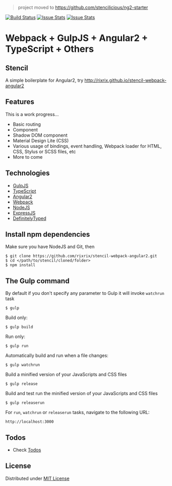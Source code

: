 > project moved to https://github.com/stencilicious/ng2-starter

[![Build Status](https://travis-ci.org/rixrix/stencil-webpack-angular2.svg)](https://travis-ci.org/rixrix/stencil-webpack-angular2) [![Issue Stats](http://issuestats.com/github/rixrix/stencil-webpack-angular2/badge/issue)](http://issuestats.com/github/rixrix/stencil-webpack-angular2) 
[![Issue Stats](http://issuestats.com/github/rixrix/stencil-webpack-angular2/badge/pr)](http://issuestats.com/github/rixrix/stencil-webpack-angular2)

# Webpack + GulpJS + Angular2 + TypeScript + Others

## Stencil

A simple boilerplate for Angular2, try http://rixrix.github.io/stencil-webpack-angular2

## Features

This is a work progress...

* Basic routing
* Component
* Shadow DOM component
* Material Design Lite (CSS)
* Various usage of bindings, event handling, Webpack loader for HTML, CSS, Stylus or SCSS files, etc
* More to come

## Technologies

* [GulpJS](http://gulpjs.com/)
* [TypeScript](http://www.typescriptlang.org/)
* [Angular2](https://angular.io/)
* [Webpack](webpack.github.io/)
* [NodeJS](https://nodejs.org/)
* [ExpressJS](http://expressjs.com/)
* [DefinitelyTyped](http://definitelytyped.org/tsd/)

## Install npm dependencies

Make sure you have NodeJS and Git, then

```
$ git clone https://github.com/rixrix/stencil-webpack-angular2.git
$ cd </path/to/stencil/cloned/folder>
$ npm install
```

## The Gulp command

By default if you don't specify any parameter to Gulp it will invoke `watchrun` task

```
$ gulp
```

Build only:

```
$ gulp build
```

Run only:

```
$ gulp run
```

Automatically build and run when a file changes:

```
$ gulp watchrun
```

Build a minified version of your JavaScripts and CSS files
 
```
$ gulp release
```

Build and test run the minified version of your JavaScripts and CSS files 

```
$ gulp releaserun
```

For `run`, `watchrun` or `releaserun` tasks, navigate to the following URL:

```
http://localhost:3000
```

## Todos

* Check [Todos](https://github.com/rixrix/stencil-webpack-angular2/issues)

## License

Distributed under [MIT License](http://opensource.org/licenses/MIT)
